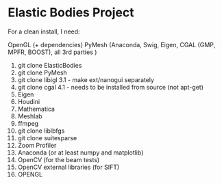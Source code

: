 
# Elastic Bodies Project

For a clean install, I need:

OpenGL (+ dependencies)
PyMesh (Anaconda, Swig, Eigen, CGAL (GMP, MPFR, BOOST), all 3rd parties )



 1. git clone ElasticBodies
 2. git clone PyMesh
 3. git clone libigl
	3.1  - make ext/nanogui separately
 4. git clone cgal
 	4.1 - needs to be installed from source (not apt-get)
 5. Eigen
 6. Houdini
 7. Mathematica
 8. Meshlab
 9. ffmpeg
 10. git clone liblbfgs
 11. git clone suitesparse
 12. Zoom Profiler
 13. Anaconda (or at least numpy and matplotlib)
 14. OpenCV (for the beam tests)
 15. OpenCV external libraries (for SIFT)
 16. OPENGL 

